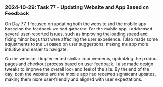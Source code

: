 ### 2024-10-29: Task 77 - Updating Website and App Based on Feedback

On Day 77, I focused on updating both the website and the mobile app based on the feedback we had gathered. For the mobile app, I addressed several user-reported issues, such as improving the loading speed and fixing minor bugs that were affecting the user experience. I also made some adjustments to the UI based on user suggestions, making the app more intuitive and easier to navigate.

On the website, I implemented similar improvements, optimizing the product pages and checkout process based on user feedback. I also made design tweaks to improve the overall look and feel of the site. By the end of the day, both the website and the mobile app had received significant updates, making them more user-friendly and aligned with user expectations.